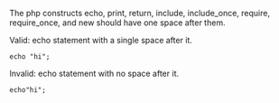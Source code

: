 The php constructs echo, print, return, include, include_once, require, require_once, and new should have one space after them.

Valid: echo statement with a single space after it.
```
echo "hi";
```

Invalid: echo statement with no space after it.
```
echo"hi";
```
